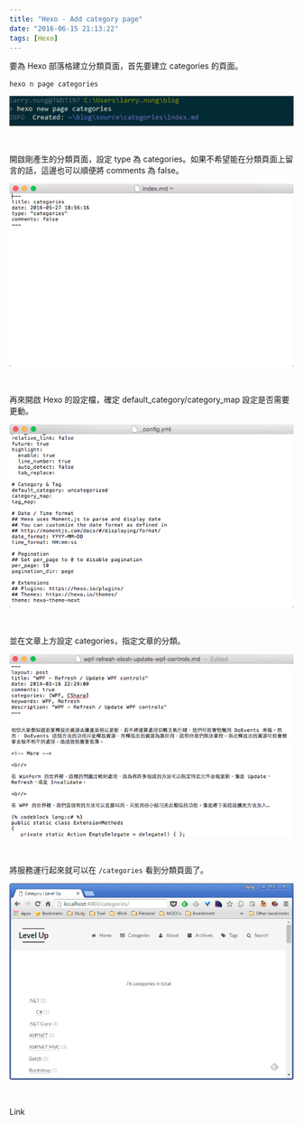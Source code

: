 ```yaml
---
title: "Hexo - Add category page"
date: "2016-06-15 21:13:22"
tags: [Hexo]
---
```



要為 Hexo 部落格建立分類頁面，首先要建立 categories 的頁面。  

<!-- More -->

    hexo n page categories

![1.png](1.png)

<br/>


開啟剛產生的分類頁面，設定 type 為 categories。如果不希望能在分類頁面上留言的話，這邊也可以順便將 comments 為 false。  

![2.png](2.png)

<br/>


再來開啟 Hexo 的設定檔，確定 default_category/category_map 設定是否需要更動。  

![3.png](3.png)

<br/>


並在文章上方設定 categories，指定文章的分類。  

![4.png](4.png)

<br/>


將服務運行起來就可以在 `/categories` 看到分類頁面了。  

![5.png](5.png)

<br/>


Link
